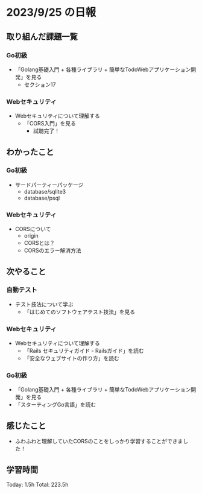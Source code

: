 # 2023/9/25 の日報

## 取り組んだ課題一覧

### Go初級

- 「Golang基礎入門 + 各種ライブラリ + 簡単なTodoWebアプリケーション開発」を見る
  - セクション17

### Webセキュリティ

- Webセキュリティについて理解する
  - 「CORS入門」を見る
    - 試聴完了！

## わかったこと

### Go初級

- サードパーティーパッケージ
  - database/sqlite3
  - database/psql

### Webセキュリティ

- CORSについて
  - origin
  - CORSとは？
  - CORSのエラー解消方法

## 次やること

### 自動テスト

- テスト技法について学ぶ
  - 「はじめてのソフトウェアテスト技法」を見る

### Webセキュリティ

- Webセキュリティについて理解する
  - 「Rails セキュリティガイド - Railsガイド」を読む
  - 「安全なウェブサイトの作り方」を読む

### Go初級

- 「Golang基礎入門 + 各種ライブラリ + 簡単なTodoWebアプリケーション開発」を見る
- 「スターティングGo言語」を読む

## 感じたこと

- ふわふわと理解していたCORSのことをしっかり学習することができました！

## 学習時間

Today: 1.5h
Total: 223.5h
